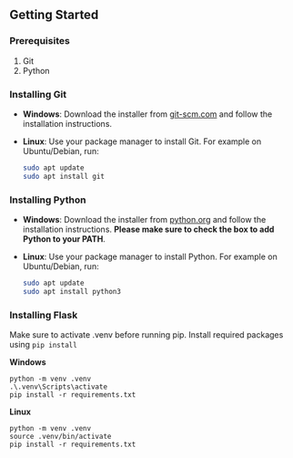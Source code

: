 ## Getting Started

### Prerequisites
1. Git
2. Python

### Installing Git

- **Windows**: Download the installer from [git-scm.com](https://git-scm.com/download/win) and follow the installation instructions.

- **Linux**: Use your package manager to install Git. For example on Ubuntu/Debian, run:
    ```bash
    sudo apt update
    sudo apt install git
    ```

### Installing Python

- **Windows**: Download the installer from [python.org](https://www.python.org/downloads/windows/) and follow the installation instructions. **Please make sure to check the box to add Python to your PATH**.

- **Linux**: Use your package manager to install Python. For example on Ubuntu/Debian, run:
    ```bash
    sudo apt update
    sudo apt install python3
    ```

### Installing Flask
Make sure to activate .venv before running pip. Install required packages using ``` pip install ```

**Windows**
```
python -m venv .venv
.\.venv\Scripts\activate
pip install -r requirements.txt
```

**Linux**
```
python -m venv .venv
source .venv/bin/activate
pip install -r requirements.txt
```
